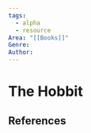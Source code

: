 ```yaml
---
tags:
  - alpha
  - resource
Area: "[[Books]]"
Genre:
Author:
---
```

# The Hobbit



## References


